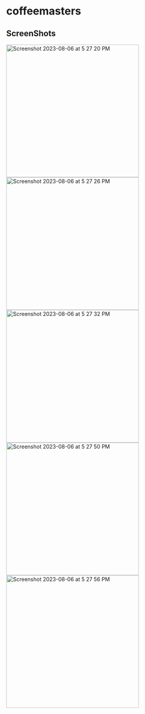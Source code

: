 # coffeemasters

ScreenShots
-------
<p allign="center">
  <img width="352" alt="Screenshot 2023-08-06 at 5 27 20 PM" src="https://github.com/Rik-11-01/coffeemasters/assets/105990860/7861fe73-a4ca-4188-86be-8dd5ec8fe7b8">
  <img width="352" alt="Screenshot 2023-08-06 at 5 27 26 PM" src="https://github.com/Rik-11-01/coffeemasters/assets/105990860/8ee9a635-4794-47e7-8824-537bc5eeb81e">
  <img width="352" alt="Screenshot 2023-08-06 at 5 27 32 PM" src="https://github.com/Rik-11-01/coffeemasters/assets/105990860/5c3bb290-4fe0-4c48-8bac-3e04024f2e41">
  <img width="352" alt="Screenshot 2023-08-06 at 5 27 50 PM" src="https://github.com/Rik-11-01/coffeemasters/assets/105990860/557a4871-0a6d-4de7-a029-91dd14c051df">
  <img width="352" alt="Screenshot 2023-08-06 at 5 27 56 PM" src="https://github.com/Rik-11-01/coffeemasters/assets/105990860/19bb2a15-7636-4b85-94f2-561e934adef7">
</p>
